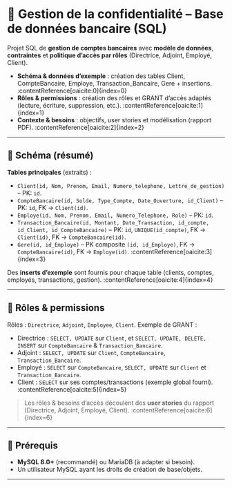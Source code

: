 # 🔐 Gestion de la confidentialité – Base de données bancaire (SQL)

Projet SQL de **gestion de comptes bancaires** avec **modèle de données**, **contraintes** et **politique d’accès par rôles** (Directrice, Adjoint, Employé, Client).

- **Schéma & données d’exemple** : création des tables Client, CompteBancaire, Employe, Transaction_Bancaire, Gere + insertions. :contentReference[oaicite:0]{index=0}  
- **Rôles & permissions** : création des rôles et GRANT d’accès adaptés (lecture, écriture, suppression, etc.). :contentReference[oaicite:1]{index=1}  
- **Contexte & besoins** : objectifs, user stories et modélisation (rapport PDF). :contentReference[oaicite:2]{index=2}

---

## 🧱 Schéma (résumé)

**Tables principales** (extraits) :  
- `Client(id, Nom, Prenom, Email, Numero_telephone, Lettre_de_gestion)` – PK: `id`.  
- `CompteBancaire(id, Solde, Type_Compte, Date_Ouverture, id_Client)` – PK: `id`, FK → `Client(id)`.  
- `Employe(id, Nom, Prenom, Email, Numero_Telephone, Role)` – PK: `id`.  
- `Transaction_Bancaire(id, Montant, Date_Transaction, id_compte, id_Client, id_CompteBancaire)` – PK: `id`, `UNIQUE(id_compte)`, FK → `Client(id)`, FK → `CompteBancaire(id)`.  
- `Gere(id, id_Employe)` – PK composite `(id, id_Employe)`, FK → `CompteBancaire(id)`, FK → `Employe(id)`. :contentReference[oaicite:3]{index=3}

Des **inserts d’exemple** sont fournis pour chaque table (clients, comptes, employés, transactions, gestion). :contentReference[oaicite:4]{index=4}

---

## 👥 Rôles & permissions

Rôles : `Directrice`, `Adjoint`, `Employee`, `Client`. Exemple de GRANT :  
- Directrice : `SELECT, UPDATE` sur `Client`, et `SELECT, UPDATE, DELETE, INSERT` sur `CompteBancaire` & `Transaction_Bancaire`.  
- Adjoint : `SELECT, UPDATE` sur `Client`, `CompteBancaire`, `Transaction_Bancaire`.  
- Employé : `SELECT` sur `CompteBancaire`, `SELECT, UPDATE` sur `Client` et `Transaction_Bancaire`.  
- Client : `SELECT` sur ses comptes/transactions (exemple global fourni). :contentReference[oaicite:5]{index=5}

> Les rôles & besoins d’accès découlent des **user stories** du rapport (Directrice, Adjoint, Employé, Client). :contentReference[oaicite:6]{index=6}

---

## 🚀 Prérequis

- **MySQL 8.0+** (recommandé) ou MariaDB (à adapter si besoin).
- Un utilisateur MySQL ayant les droits de création de base/objets.

---


